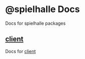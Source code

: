 # @spielhalle Docs
Docs for spielhalle packages

## [client](http://spielhalle.github.io/docs/client/)
Docs for [client](http://github.com/spielhalle/spielhalle/tree/master/packages/client/)

